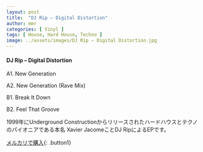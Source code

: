 ```yaml
---
layout: post
title:  "DJ Rip – Digital Distortion"
author: mmr
categories: [ Vinyl ]
tags: [ House, Hard House, Techno ]
image: ../assets/images/DJ Rip – Digital Distortion.jpg
---
```


#### DJ Rip – Digital Distortion

A1. New Generation

A2. New Generation (Rave Mix)

B1. Break It Down

B2. Feel That Groove

1999年にUnderground Constructionからリリースされたハードハウスとテクノのパイオニアである本名	Xavier JacomeことDJ RipによるEPです。


[メルカリで購入](https://jp.mercari.com/item/m31209619445){: .button1}

